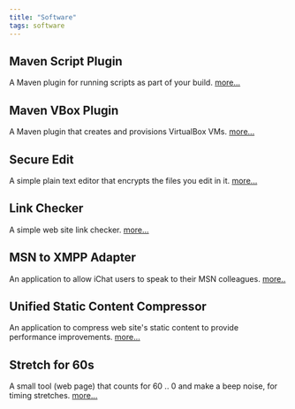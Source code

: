 ```yaml
---
title: "Software"
tags: software
---
```

<h2>Maven Script Plugin</h1>

A Maven plugin for running scripts as part of your build. <a href="https://github.com/alexec/script-maven-plugin">more...</a>

<h2>Maven VBox Plugin</h1>

A Maven plugin that creates and provisions VirtualBox VMs. <a href="https://github.com/alexec/maven-vbox-plugin">more...</a>

<h2>Secure Edit</h2>

A simple plain text editor that encrypts the files you edit in it. <a href="/secure-edit">more...</a>

<h2>Link Checker</h2>

A simple web site link checker. <a href="/web-site-link-checker">more...</a>

<h2>MSN to XMPP Adapter</h2>

An application to allow iChat users to speak to their MSN colleagues. <a href="https://sourceforge.net/projects/javaxmppframewo/">more..</a>

<h2>Unified Static Content Compressor</h2>

An application to compress web site's static content to provide performance improvements. <a href="/unified-static-content-compressor">more...</a>

<h2>Stretch for 60s</h2>

A small tool (web page) that counts for 60 .. 0 and make a beep noise, for timing stretches. <a href="/stretch-60s">more...</a>

